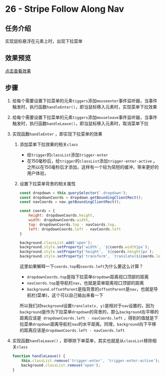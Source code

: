 # 26 - Stripe Follow Along Nav  

## 任务介绍

实现鼠标悬浮在元素上时，出现下拉菜单

## 效果预览

[点击查看效果](https://miraclezys.github.io/JavaScript30/26%20-%20Stripe%20Follow%20Along%20Nav/index-ME.html)

## 步骤

1. 给每个需要设置下拉菜单的元素`tiggers`添加`mouseenter`事件监听器，当事件触发时，执行函数`handleEnter()`，即当鼠标移入元素时，实现菜单下拉效果

2. 给每个需要设置下拉菜单的元素`tiggers`添加`mouseleave`事件监听器，当事件触发时，执行函数`handleLeave()`，即当鼠标移入元素时，取消菜单下拉

3. 实现函数`handleEnter` ，即实现下拉菜单的效果

   1. 添加菜单下拉效果的相关`class`

      * 给`trigger`的`classList`添加`trigger-enter`
      * 在150毫秒后，给`trigger`的`classList`添加`trigger-enter-active` 。之所以在150毫秒后才添加，这样有一个较为简短的缓冲，带来更好的用户体验，

   2. 设置下拉菜单背景的相关属性

      ```javascript
      const dropdown = this.querySelector('.dropdown');
      const dropdownCoords = dropdown.getBoundingClientRect();
      const navCoords = nav.getBoundingClientRect();

      const coords = {
          height: dropdownCoords.height,
          width: dropdownCoords.width,
          top: dropdownCoords.top - navCoords.top,
          left: dropdownCoords.left - navCoords.left
      }

      background.classList.add('open');
      background.style.setProperty('width', `${coords.width}px`);
      background.style.setProperty('height', `${coords.height}px`);
      background.style.setProperty('transform', `translate(${coords.left}px, ${coords.top}px)`);
      ```


      这里如果解释一下`coords.top`和`coords.left`为什么要这么计算？

      * `dropdownCoords.top`是指下拉菜单`dropdown`距离视口顶部的距离
      * `navCoords.top`是导航栏`nav`，也就是菜单距离视口顶部的距离
      * `background.offsetParent`是指背景的`offsetParent`是`nav`，也就是导航栏(菜单)，这个可以自己输出来看一下

      所以我们对`background`设置`translate(x, y)`是相对于`nav`设置的，因为`background`是作为下拉菜单`dropdown`的背景的，那么`background`左平移的距离应该是` dropdownCoords.left - navCoords.left` ，得到的值就是下拉菜单`dropdown`距离导航栏`nav`的水平距离。同理，`background`向下平移的距离应该是`dropdownCoords.left - navCoords.left`

4. 实现函数`handleLeave()` ，即移除下单菜单，其实也就是从`classList`移除相关`class`

   ```javascript
   function handleLeave() {
       this.classList.remove('trigger-enter', 'trigger-enter-active');
       background.classList.remove('open');
   }
   ```

   ​